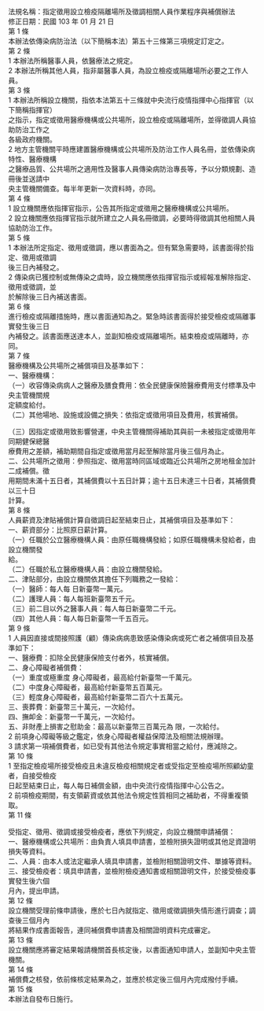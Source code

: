 法規名稱：指定徵用設立檢疫隔離場所及徵調相關人員作業程序與補償辦法  
修正日期：民國 103 年 01 月 21 日  
第 1 條  
本辦法依傳染病防治法（以下簡稱本法）第五十三條第三項規定訂定之。  
第 2 條  
1 本辦法所稱醫事人員，依醫療法之規定。  
2 本辦法所稱其他人員，指非屬醫事人員，為設立檢疫或隔離場所必要之工作人員。  
第 3 條  
1 本辦法所稱設立機關，指依本法第五十三條就中央流行疫情指揮中心指揮官（以下簡稱指揮官）  
之指示，指定或徵用醫療機構或公共場所，設立檢疫或隔離場所，並得徵調人員協助防治工作之  
各級政府機關。  
2 地方主管機關平時應建置醫療機構或公共場所及防治工作人員名冊，並依傳染病特性、醫療機構  
之醫療品質、公共場所之適用性及醫事人員傳染病防治專長等，予以分類規劃、造冊後並送請中  
央主管機關備查。每半年更新一次資料時，亦同。  
第 4 條  
1 設立機關應依指揮官指示，公告其所指定或徵用之醫療機構或公共場所。  
2 設立機關應依指揮官指示就所建立之人員名冊徵調，必要時得徵調其他相關人員協助防治工作。  
第 5 條  
1 本辦法所定指定、徵用或徵調，應以書面為之。但有緊急需要時，該書面得於指定、徵用或徵調  
後三日內補發之。  
2 傳染病已獲控制或無傳染之虞時，設立機關應依指揮官指示或經報准解除指定、徵用或徵調，並  
於解除後三日內補送書面。  
第 6 條  
進行檢疫或隔離措施時，應以書面通知為之。緊急時該書面得於接受檢疫或隔離事實發生後三日  
內補發之。該書面應送達本人，並副知檢疫或隔離場所。結束檢疫或隔離時，亦同。  
第 7 條  
醫療機構及公共場所之補償項目及基準如下：  
一、醫療機構：  
（一）收容傳染病病人之醫療及膳食費用：依全民健康保險醫療費用支付標準及中央主管機關規  
定額度給付。  
（二）其他場地、設施或設備之損失：依指定或徵用項目及費用，核實補償。  


（三）因指定或徵用致影響營運，中央主管機關得補助其與前一未被指定或徵用年同期健保總醫  
療費用之差額，補助期間自指定或徵用當月起至解除當月後三個月為止。  
二、公共場所之徵用：參照指定、徵用當時同區域或臨近公共場所之房地租金加計二成補償。徵  
用期間未滿十五日者，其補償費以十五日計算；逾十五日未達三十日者，其補償費以三十日  
計算。  
第 8 條  
人員薪資及津貼補償計算自徵調日起至結束日止，其補償項目及基準如下：  
一、薪資部分：比照原日薪計算。  
（一）任職於公立醫療機構人員：由原任職機構發給；如原任職機構未發給者，由設立機關發  
給。  
（二）任職於私立醫療機構人員：由設立機關發給。  
二、津貼部分，由設立機關依其擔任下列職務之一發給：  
（一）醫師：每人每 日新臺幣一萬元。  
（二）護理人員：每人每班新臺幣五千元。  
（三）前二目以外之醫事人員：每人每日新臺幣二千元。  
（四）其他人員：每人每日新臺幣一千五百元。  
第 9 條  
1 人員因直接或間接照護（顧）傳染病病患致感染傳染病或死亡者之補償項目及基準如下：  
一、醫療費：扣除全民健康保險支付者外，核實補償。  
二、身心障礙者補償費：  
（一）重度或極重度 身心障礙者，最高給付新臺幣一千萬元。  
（二）中度身心障礙者，最高給付新臺幣五百萬元。  
（三）輕度身心障礙者，最高給付新臺幣二百六十五萬元。  
三、喪葬費：新臺幣三十萬元，一次給付。  
四、撫卹金：新臺幣一千萬元，一次給付。  
五、非財產上損害之慰助金：最高以新臺幣三百萬元為 限，一次給付。  
2 前項身心障礙等級之鑑定，依身心障礙者權益保障法及相關法規辦理。  
3 請求第一項補償費者，如已受有其他法令規定事實相當之給付，應減除之。  
第 10 條  
1 至指定檢疫場所接受檢疫且未違反檢疫相關規定者或受指定至檢疫場所照顧幼童者，自接受檢疫  
日起至結束日止，每人每日補償金額，由中央流行疫情指揮中心公告之。  
2 前項檢疫期間，有支領薪資或依其他法令規定性質相同之補助者，不得重複領取。  
第 11 條  


受指定、徵用、徵調或接受檢疫者，應依下列規定，向設立機關申請補償：  
一、醫療機構或公共場所：由負責人填具申請書，並檢附損失證明或其他足資證明損失等資料。  
二、人員：由本人或法定繼承人填具申請書，並檢附相關證明文件、單據等資料。  
三、接受檢疫者：填具申請書，並檢附檢疫通知書或相關證明文件，於接受檢疫事實發生後六個  
月內，提出申請。  
第 12 條  
設立機關受理前條申請後，應於七日內就指定、徵用或徵調損失情形進行調查；調查後三個月內  
將結果作成書面報告，連同補償費申請書及相關證明資料完成審定。  
第 13 條  
設立機關應將審定結果報請機關首長核定後，以書面通知申請人，並副知中央主管機關。  
第 14 條  
補償費之核發，依前條核定結果為之，並應於核定後三個月內完成撥付手續。  
第 15 條  
本辦法自發布日施行。  


